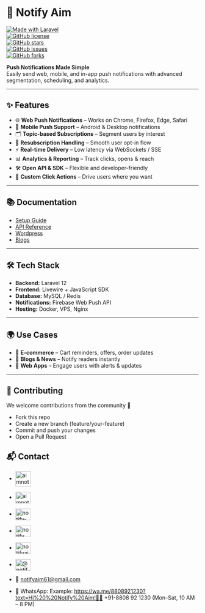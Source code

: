 # 🔔 Notify Aim  

[![Made with Laravel](https://img.shields.io/badge/Made%20with-Laravel-red.svg)](https://laravel.com/)  
[![GitHub license](https://img.shields.io/github/license/notifyaim/notifyaim)](LICENSE)  
[![GitHub stars](https://img.shields.io/github/stars/notifyaim/notifyaim?style=social)](https://github.com/notifyaim/notifyaim/stargazers)  
[![GitHub issues](https://img.shields.io/github/issues/notifyaim/notifyaim)](https://github.com/notifyaim/notifyaim/issues)  
[![GitHub forks](https://img.shields.io/github/forks/notifyaim/notifyaim?style=social)](https://github.com/notifyaim/notifyaim/network/members)  

**Push Notifications Made Simple**  
Easily send web, mobile, and in-app push notifications with advanced segmentation, scheduling, and analytics.  

---

## ✨ Features  
- 🌐 **Web Push Notifications** – Works on Chrome, Firefox, Edge, Safari  
- 📱 **Mobile Push Support** – Android & Desktop notifications  
- 🗂 **Topic-based Subscriptions** – Segment users by interest  
- 🔄 **Resubscription Handling** – Smooth user opt-in flow  
- ⚡ **Real-time Delivery** – Low latency via WebSockets / SSE  
- 📊 **Analytics & Reporting** – Track clicks, opens & reach  
- 🛠️ **Open API & SDK** – Flexible and developer-friendly  
- 🎯 **Custom Click Actions** – Drive users where you want  

---

## 📚 Documentation  
- [Setup Guide](https://docs.notifyaim.com/push/notification/web)  
- [API Reference](https://docs.notifyaim.com/push/notification/web/setup)  
- [Wordpress](https://docs.notifyaim.com/wordpress)  
- [Blogs](https://docs.notifyaim.com/blog)  

---

## 🛠️ Tech Stack  
- **Backend:** Laravel 12  
- **Frontend:** Livewire + JavaScript SDK  
- **Database:** MySQL / Redis  
- **Notifications:** Firebase Web Push API  
- **Hosting:** Docker, VPS, Nginx  

---

## 🌍 Use Cases  
- 🛒 **E-commerce** – Cart reminders, offers, order updates  
- 📰 **Blogs & News** – Notify readers instantly  
- 📱 **Web Apps** – Engage users with alerts & updates  

---

## 🤝 Contributing
We welcome contributions from the community 🚀
- Fork this repo
- Create a new branch (feature/your-feature)
- Commit and push your changes
- Open a Pull Request

## 📬 Contact
 - <a href="https://notifyaim.com" target="blank">
    <img align="center" src="https://docs.notifyaim.com/public/asset/images/app/logo.png" alt="aimnotify" height="40" />
  </a>
  
 - <a href="https://twitter.com/aimnotify" target="blank">
    <img align="center" src="https://raw.githubusercontent.com/rahuldkjain/github-profile-readme-generator/master/src/images/icons/Social/twitter.svg" alt="aimnotify" height="30" width="40" />
  </a>
  
 - <a href="https://linkedin.com/in/notify-aim-398750382" target="blank">
    <img align="center" src="https://raw.githubusercontent.com/rahuldkjain/github-profile-readme-generator/master/src/images/icons/Social/linked-in-alt.svg" alt="notify-aim-398750382" height="30" width="40" />
  </a>
  
 - <a href="https://fb.com/notify aim" target="blank">
    <img align="center" src="https://raw.githubusercontent.com/rahuldkjain/github-profile-readme-generator/master/src/images/icons/Social/facebook.svg" alt="notify aim" height="30" width="40" />
  </a>
  
 - <a href="https://instagram.com/notifyaim" target="blank">
    <img align="center" src="https://raw.githubusercontent.com/rahuldkjain/github-profile-readme-generator/master/src/images/icons/Social/instagram.svg" alt="notifyaim" height="30" width="40" />
  </a>
  
 - <a href="https://www.youtube.com/c/@notifyaim" target="blank">
    <img align="center" src="https://raw.githubusercontent.com/rahuldkjain/github-profile-readme-generator/master/src/images/icons/Social/youtube.svg" alt="@notifyaim" height="30" width="40" />
  </a>
  
- 📧 notifyaim61@gmail.com
  
- 📱 WhatsApp: Example: https://wa.me/8808921230?text=Hi%20%20Notify%20Aim!👋👋 +91-8808 92 1230 (Mon–Sat, 10 AM – 8 PM)





